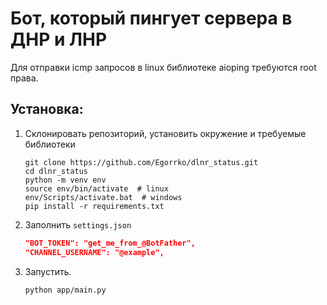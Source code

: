 # Бот, который пингует сервера в ДНР и ЛНР

Для отправки icmp запросов в linux библиотеке aioping требуются root права.

## Установка:

1. Склонировать репозиторий, установить окружение и требуемые библиотеки
    ```shell
    git clone https://github.com/Egorrko/dlnr_status.git
    cd dlnr_status
    python -m venv env
    source env/bin/activate  # linux
    env/Scripts/activate.bat  # windows
    pip install -r requirements.txt
    ```
2. Заполнить `settings.json`
    ```json
    "BOT_TOKEN": "get_me_from_@BotFather", 
    "CHANNEL_USERNAME": "@example",
    ```
3. Запустить.
    ```shell
    python app/main.py
    ```
